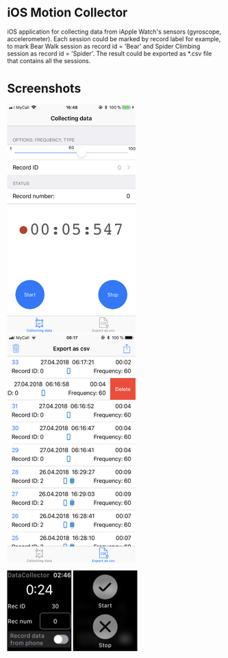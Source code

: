 # iOS Motion Collector
iOS application for collecting data from iApple Watch's sensors (gyroscope, accelerometer). Each session could be marked by record label for example, to mark Bear Walk session as record id = 'Bear' and Spider Climbing session as record id = 'Spider'. The result could be exported as *.csv file that contains all the sessions.

# Screenshots
<p align="left">
  <img src="images/screenshot1.png" width="300">
  <img src="images/screenshot2.png" width="300">
</p>

<p align="left">
  <img src="images/screenshot3.png" width="150">
  <img src="images/screenshot4.png" width="150">
</p>
